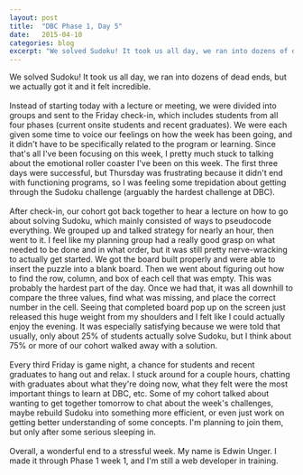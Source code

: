 ```yaml
---
layout: post
title:  "DBC Phase 1, Day 5"
date:   2015-04-10
categories: blog
excerpt: "We solved Sudoku! It took us all day, we ran into dozens of dead ends, but we actually got it and it felt incredible. Instead of starting today with a lecture or meeting, we were divided into groups and sent to the Friday check-in, which includes students from all four phases (current onsite students and recent graduates). We were each given some time to voice our feelings on how the week has been going, and it didn't have to be specifically related to the program or learning. Since that's all I've been focusing on this week, I pretty much stuck to talking about the emotional roller coaster I've been on this week. The first three days were successful, but Thursday was frustrating because it didn't end with functioning programs, so I was feeling some trepidation about getting through the Sudoku challenge (arguably the hardest challenge at DBC)."
---
```


We solved Sudoku! It took us all day, we ran into dozens of dead ends, but we actually got it and it felt incredible.
<br>
<br>
Instead of starting today with a lecture or meeting, we were divided into groups and sent to the Friday check-in, which includes students from all four phases (current onsite students and recent graduates). We were each given some time to voice our feelings on how the week has been going, and it didn't have to be specifically related to the program or learning. Since that's all I've been focusing on this week, I pretty much stuck to talking about the emotional roller coaster I've been on this week. The first three days were successful, but Thursday was frustrating because it didn't end with functioning programs, so I was feeling some trepidation about getting through the Sudoku challenge (arguably the hardest challenge at DBC).
<br>
<br>
After check-in, our cohort got back together to hear a lecture on how to go about solving Sudoku, which mainly consisted of ways to pseudocode everything. We grouped up and talked strategy for nearly an hour, then went to it. I feel like my planning group had a really good grasp on what needed to be done and in what order, but it was still pretty nerve-wracking to actually get started. We got the board built properly and were able to insert the puzzle into a blank board. Then we went about figuring out how to find the row, column, and box of each cell that was empty. This was probably the hardest part of the day. Once we had that, it was all downhill to compare the three values, find what was missing, and place the correct number in the cell. Seeing that completed board pop up on the screen just released this huge weight from my shoulders and I felt like I could actually enjoy the evening. It was especially satisfying because we were told that usually, only about 25% of students actually solve Sudoku, but I think about 75% or more of our cohort walked away with a solution.
<br>
<br>
Every third Friday is game night, a chance for students and recent graduates to hang out and relax. I stuck around for a couple hours, chatting with graduates about what they're doing now, what they felt were the most important things to learn at DBC, etc. Some of my cohort talked about wanting to get together tomorrow to chat about the week's challenges, maybe rebuild Sudoku into something more efficient, or even just work on getting better understanding of some concepts. I'm planning to join them, but only after some serious sleeping in.
<br>
<br>
Overall, a wonderful end to a stressful week. My name is Edwin Unger. I made it through Phase 1 week 1, and I'm still a web developer in training.